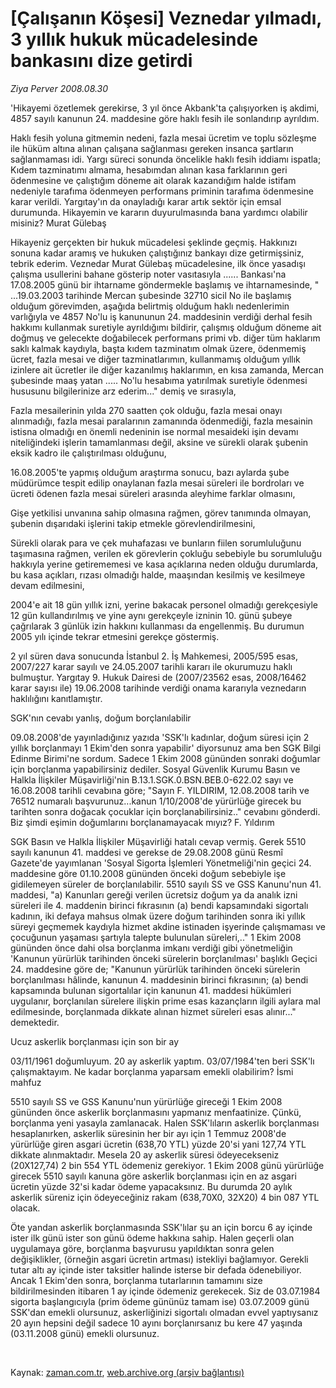 # [Çalışanın Köşesi] Veznedar yılmadı, 3 yıllık hukuk mücadelesinde bankasını dize getirdi

*Ziya Perver 2008.08.30*

<tr><td class="metin" colspan="2" style="padding-top: 20px; padding-left: 5px; padding-right: 10px;">'Hikayemi özetlemek gerekirse, 3 yıl önce Akbank'ta çalışıyorken iş akdimi, 4857 sayılı kanunun 24. maddesine göre haklı fesih ile sonlandırıp ayrıldım.</td></tr><tr><td class="metin" colspan="2" style="padding-top: 20px; padding-left: 5px; padding-right: 10px;"><p> Haklı fesih yoluna gitmemin nedeni, fazla mesai ücretim ve toplu sözleşme ile hüküm altına alınan çalışana sağlanması gereken insanca şartların sağlanmaması idi. Yargı süreci sonunda öncelikle haklı fesih iddiamı ispatla; Kıdem tazminatımı almama, hesabımdan alınan kasa farklarının geri ödenmesine ve çalıştığım döneme ait olarak kazandığım halde istifam nedeniyle tarafıma ödenmeyen performans priminin tarafıma ödenmesine karar verildi. Yargıtay'ın da onayladığı karar artık sektör için emsal durumunda. Hikayemin ve kararın duyurulmasında bana yardımcı olabilir misiniz? Murat Gülebaş
<p>Hikayeniz gerçekten bir hukuk mücadelesi şeklinde geçmiş. Hakkınızı sonuna kadar aramış ve hukuken çalıştığınız bankayı dize getirmişsiniz, tebrik ederim. Veznedar Murat Gülebaş mücadelesine, ilk önce yasadışı çalışma usullerini bahane gösterip noter vasıtasıyla ...... Bankası'na 17.08.2005 günü bir ihtarname göndermekle başlamış ve ihtarnamesinde, " ...19.03.2003 tarihinde Mercan şubesinde 32710 sicil No ile başlamış olduğum görevimden, aşağıda belirtmiş olduğum haklı nedenlerimin varlığıyla ve 4857 No'lu iş kanununun 24. maddesinin verdiği derhal fesih hakkımı kullanmak suretiyle ayrıldığımı bildirir, çalışmış olduğum döneme ait doğmuş ve gelecekte doğabilecek performans primi vb. diğer tüm haklarım saklı kalmak kaydıyla, başta kıdem tazminatım olmak üzere, ödenmemiş ücret, fazla mesai ve diğer tazminatlarımın, kullanmamış olduğum yıllık izinlere ait ücretler ile diğer kazanılmış haklarımın, en kısa zamanda, Mercan şubesinde maaş yatan ..... No'lu hesabıma yatırılmak suretiyle ödenmesi hususunu bilgilerinize arz ederim..." demiş ve sırasıyla, 
<p> Fazla mesailerinin yılda 270 saatten çok olduğu, fazla mesai onayı alınmadığı, fazla mesai paralarının zamanında ödenmediği, fazla mesainin istisna olmadığı en önemli nedeninin ise normal mesaideki işin devamı niteliğindeki işlerin tamamlanması değil, aksine ve sürekli olarak şubenin eksik kadro ile çalıştırılması olduğunu,
<p> 16.08.2005'te yapmış olduğum araştırma sonucu, bazı aylarda şube müdürümce tespit edilip onaylanan fazla mesai süreleri ile bordroları ve ücreti ödenen fazla mesai süreleri arasında aleyhime farklar olmasını,
<p> Gişe yetkilisi unvanına sahip olmasına rağmen, görev tanımında olmayan, şubenin dışarıdaki işlerini takip etmekle görevlendirilmesini,
<p> Sürekli olarak para ve çek muhafazası ve bunların fiilen sorumluluğunu taşımasına rağmen, verilen ek görevlerin çokluğu sebebiyle bu sorumluluğu hakkıyla yerine getirememesi ve kasa açıklarına neden olduğu durumlarda, bu kasa açıkları, rızası olmadığı halde, maaşından kesilmiş ve kesilmeye devam edilmesini,
<p> 2004'e ait 18 gün yıllık izni, yerine bakacak personel olmadığı gerekçesiyle 12 gün kullandırılmış ve yine aynı gerekçeyle izninin 10. günü şubeye çağrılarak 3 günlük izin hakkını kullanması da engellenmiş. Bu durumun 2005 yılı içinde tekrar etmesini gerekçe göstermiş. 
<p>2 yıl süren dava sonucunda İstanbul 2. İş Mahkemesi, 2005/595 esas, 2007/227 karar sayılı ve 24.05.2007 tarihli kararı ile okurumuzu haklı bulmuştur. Yargıtay 9. Hukuk Dairesi de (2007/23562 esas, 2008/16462 karar sayısı ile) 19.06.2008 tarihinde verdiği onama kararıyla veznedarın haklılığını kanıtlamıştır.
<p>SGK'nın cevabı yanlış, doğum borçlanılabilir
<p>09.08.2008'de yayınladığınız yazıda 'SSK'lı kadınlar, doğum süresi için 2 yıllık borçlanmayı 1 Ekim'den sonra yapabilir' diyorsunuz ama ben SGK Bilgi Edinme Birimi'ne sordum. Sadece 1 Ekim 2008 gününden sonraki doğumlar için borçlanma yapabilirsiniz dediler. Sosyal Güvenlik Kurumu Basın ve Halkla İlişkiler Müşavirliği'nin B.13.1.SGK.0.BSN.BEB.0-622.02 sayı ve 16.08.2008 tarihli cevabına göre; "Sayın F. YILDIRIM, 12.08.2008 tarih ve 76512 numaralı başvurunuz...kanun 1/10/2008'de yürürlüğe girecek bu tarihten sonra doğacak çocuklar için borçlanabilirsiniz.." cevabını gönderdi. Biz şimdi eşimin doğumlarını borçlanamayacak mıyız? F. Yıldırım
<p> SGK Basın ve Halkla İlişkiler Müşavirliği hatalı cevap vermiş. Gerek 5510 sayılı kanunun 41. maddesi ve gerekse de 29.08.2008 günü Resmî Gazete'de yayımlanan 'Sosyal Sigorta İşlemleri Yönetmeliği'nin geçici 24. maddesine göre 01.10.2008 gününden önceki doğum sebebiyle işe gidilemeyen süreler de borçlanılabilir. 5510 sayılı SS ve GSS Kanunu'nun 41. maddesi, "a) Kanunları gereği verilen ücretsiz doğum ya da analık izni süreleri ile 4. maddenin birinci fıkrasının (a) bendi kapsamındaki sigortalı kadının, iki defaya mahsus olmak üzere doğum tarihinden sonra iki yıllık süreyi geçmemek kaydıyla hizmet akdine istinaden işyerinde çalışmaması ve çocuğunun yaşaması şartıyla talepte bulunulan süreleri,.." 1 Ekim 2008 gününden önce dahi olsa borçlanma imkanı verdiği gibi yönetmeliğin 'Kanunun yürürlük tarihinden önceki sürelerin borçlanılması' başlıklı Geçici 24. maddesine göre de; "Kanunun yürürlük tarihinden önceki sürelerin borçlanılması hâlinde, kanunun 4. maddesinin birinci fıkrasının; (a) bendi kapsamında bulunan sigortalılar için kanunun 41. maddesi hükümleri uygulanır, borçlanılan sürelere ilişkin prime esas kazançların ilgili aylara mal edilmesinde, borçlanmada dikkate alınan hizmet süreleri esas alınır..." demektedir.
<p>Ucuz askerlik borçlanması için son bir ay 
<p>03/11/1961 doğumluyum. 20 ay askerlik yaptım. 03/07/1984'ten beri SSK'lı çalışmaktayım. Ne kadar borçlanma yaparsam emekli olabilirim? İsmi mahfuz
<p> 5510 sayılı SS ve GSS Kanunu'nun yürürlüğe gireceği 1 Ekim 2008 gününden önce askerlik borçlanmasını yapmanız menfaatinize. Çünkü, borçlanma yeni yasayla zamlanacak. Halen SSK'lıların askerlik borçlanması hesaplanırken, askerlik süresinin her bir ayı için 1 Temmuz 2008'de yürürlüğe giren asgari ücretin (638,70 YTL) yüzde 20'si yani 127,74 YTL dikkate alınmaktadır. Mesela 20 ay askerlik süresi ödeyecekseniz (20X127,74) 2 bin 554 YTL ödemeniz gerekiyor. 1 Ekim 2008 günü yürürlüğe girecek 5510 sayılı kanuna göre askerlik borçlanması için en az asgari ücretin yüzde 32'si kadar ödeme yapacaksınız. Bu durumda 20 aylık askerlik süreniz için ödeyeceğiniz rakam (638,70X0, 32X20) 4 bin 087 YTL olacak. 
<p> Öte yandan askerlik borçlanmasında SSK'lılar şu an için borcu 6 ay içinde ister ilk günü ister son günü ödeme hakkına sahip. Halen geçerli olan uygulamaya göre, borçlanma başvurusu yapıldıktan sonra gelen değişiklikler, (örneğin asgari ücretin artması) istekliyi bağlamıyor. Gerekli tutar altı ay içinde ister taksitler halinde isterse bir defada ödenebiliyor. Ancak 1 Ekim'den sonra, borçlanma tutarlarının tamamını size bildirilmesinden itibaren 1 ay içinde ödemeniz gerekecek. Siz de 03.07.1984 sigorta başlangıcıyla (prim ödeme gününüz tamam ise) 03.07.2009 günü SSK'dan emekli olursunuz, askerliğinizi sigortalı olmadan evvel yaptıysanız 20 ayın hepsini değil sadece 10 ayını borçlanırsanız bu kere 47 yaşında (03.11.2008 günü) emekli olursunuz.
<p><br/></p></p></p></p></p></p></p></p></p></p></p></p></p></p></p></p></td></tr>

Kaynak: [zaman.com.tr](http://zaman.com.tr/yazar.do?yazino=731720), [web.archive.org (arşiv bağlantısı)](http://web.archive.org/web/20080917182434/http://zaman.com.tr:80/yazar.do?yazino=731720)
